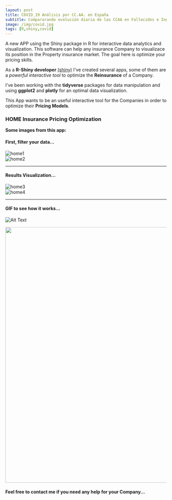 ```yaml
---
layout: post
title: COVID_19 Análisis por CC.AA. en España
subtitle: Compararando evolución diaria de las CCAA en Fallecidos e Ingresados en UCI
image: /img/covid.jpg
tags: [R,shiny,covid]
---
```


A new APP using the Shiny package in R for interactive data analytics and visualization. This software can help any insurance Company to visualizace its position in the Property insurance market. The goal here is optimize your pricing skills.  

As a **R-Shiny developer** [(shiny)](http://shiny.rstudio.com/tutorial/) I've created several apps, some of them are a *powerful interactive tool* to optimize the **Reinsurance** of a Company.

I've been working with the **tidyverse** packages for data manipulation and using **ggplot2** and **plotly** for an optimal data visualization. 

This App wants to be an useful interactive tool for the Companies in order to optimize their **Pricing Models**. 

### HOME Insurance Pricing Optimization
**Some images from this app:**

#### First, filter your data...
![home1](https://i.ibb.co/x5jdm81/regions.png)
<br>
![home2](https://i.ibb.co/2tNJqKK/regions-x-millon.png)
* * *
#### Results Visualization...
![home3](https://i.ibb.co/M8PPjtf/plot-evo-cat.png)
<br>
![home4](https://i.ibb.co/gtzpVLM/plot-evo-ccaa.png)

* * *

#### GIF to see how it works...

![Alt Text](https://i.imgur.com/bovzk1A.gif)

<img src="https://i.imgur.com/bovzk1A.gif" width="1200" height="800" />



#### Feel free to contact me if you need any help for your Company...
